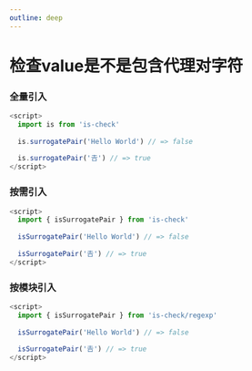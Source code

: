 ```yaml
---
outline: deep
---
```


# 检查value是不是包含代理对字符

### 全量引入
```javascript
<script>
  import is from 'is-check'
  
  is.surrogatePair('Hello World') // => false
  
  is.surrogatePair('𠮷') // => true
</script>
````
### 按需引入
```javascript
<script>
  import { isSurrogatePair } from 'is-check'
  
  isSurrogatePair('Hello World') // => false
  
  isSurrogatePair('𠮷') // => true
</script>
````
### 按模块引入
```javascript
<script>
  import { isSurrogatePair } from 'is-check/regexp'
  
  isSurrogatePair('Hello World') // => false
  
  isSurrogatePair('𠮷') // => true
</script>
````